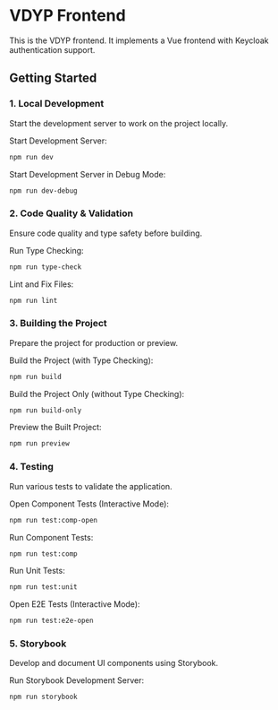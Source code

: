 # VDYP Frontend

This is the VDYP frontend. It implements a Vue frontend with Keycloak
authentication support.

## Getting Started

### 1. Local Development

Start the development server to work on the project locally.

Start Development Server:

```bash
npm run dev
```

Start Development Server in Debug Mode:

```bash
npm run dev-debug
```

### 2. Code Quality & Validation

Ensure code quality and type safety before building.

Run Type Checking:

```bash
npm run type-check
```

Lint and Fix Files:

```sh
npm run lint
```

### 3. Building the Project

Prepare the project for production or preview.

Build the Project (with Type Checking):

```bash
npm run build
```

Build the Project Only (without Type Checking):

```bash
npm run build-only
```

Preview the Built Project:

```bash
npm run preview
```

### 4. Testing

Run various tests to validate the application.

Open Component Tests (Interactive Mode):

```bash
npm run test:comp-open
```

Run Component Tests:

```bash
npm run test:comp
```

Run Unit Tests:

```bash
npm run test:unit
```

Open E2E Tests (Interactive Mode):

```bash
npm run test:e2e-open
```

### 5. Storybook

Develop and document UI components using Storybook.

Run Storybook Development Server:

```bash
npm run storybook
```
